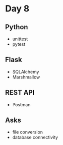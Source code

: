# Day 8

## Python

  - unittest
  - pytest

## Flask

  - SQLAlchemy
  - Marshmallow

## REST API

  - Postman

## Asks

  - file conversion
  - database connectivity
